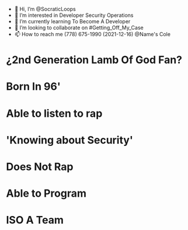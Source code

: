 - 👋 Hi, I’m @SocraticLoops
- 👀 I’m interested in Developer Security Operations
- 🌱 I’m currently learning To Become A Developer
-   💞️ I’m looking to collaborate on #Getting_Off_My_Case
- 📫 How to reach me (778) 675-1990 (2021-12-16)
@Name's Cole


<!---
SocraticLoops/SocraticLoops is a ✨ special ✨ repository because its `README.md` (this file) appears on your GitHub profile.
You can click the Preview link to take a look at your changes.
--->

# ¿2nd Generation Lamb Of God Fan?
# Born In 96'
# Able to listen to rap
# 'Knowing about Security'
# Does Not Rap
# Able to Program
# ISO A Team
